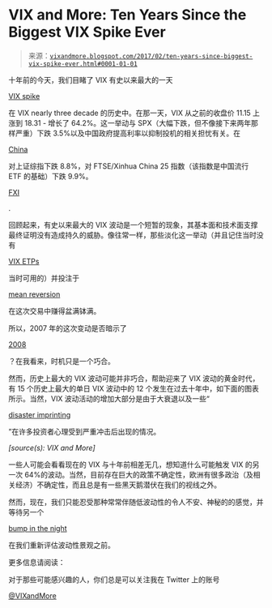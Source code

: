 <!--yml

category: 未分类

date: 2024-05-18 16:06:55

-->

# VIX and More: Ten Years Since the Biggest VIX Spike Ever

> 来源：[`vixandmore.blogspot.com/2017/02/ten-years-since-biggest-vix-spike-ever.html#0001-01-01`](http://vixandmore.blogspot.com/2017/02/ten-years-since-biggest-vix-spike-ever.html#0001-01-01)

十年前的今天，我们目睹了 VIX 有史以来最大的一天

[VIX spike](http://vixandmore.blogspot.com/search/label/VIX%20spikes)

在 VIX nearly three decade 的历史中。在那一天，VIX 从之前的收盘价 11.15 上涨到 18.31 - 增长了 64.2%。这一举动与 SPX（大幅下跌，但不像接下来两年那样严重）下跌 3.5%以及中国政府提高利率以抑制投机的相关担忧有关。在

[China](http://vixandmore.blogspot.com/search/label/China)

对上证综指下跌 8.8%，对 FTSE/Xinhua China 25 指数（该指数是中国流行 ETF 的基础）下跌 9.9%。

[FXI](http://vixandmore.blogspot.com/search/label/FXI)

.

回顾起来，有史以来最大的 VIX 波动是一个短暂的现象，其基本面和技术面支撑最终证明没有造成持久的威胁。像往常一样，那些淡化这一举动（并且记住当时没有

[VIX ETPs](http://vixandmore.blogspot.com/search/label/VIX%20ETN)

当时可用的）并投注于

[mean reversion](http://vixandmore.blogspot.com/search/label/mean%20reversion)

在这次交易中赚得盆满钵满。

所以，2007 年的这次变动是否暗示了

[2008](http://vixandmore.blogspot.com/search/label/2008)

？在我看来，时机只是一个巧合。

然而，历史上最大的 VIX 波动可能并非巧合，帮助迎来了 VIX 波动的黄金时代，有 15 个历史上最大的单日 VIX 波动中的 12 个发生在过去十年中，如下面的图表所示。当然，VIX 波动活动的增加大部分是由于大衰退以及一些“

[disaster imprinting](http://vixandmore.blogspot.com/search/label/disaster%20imprinting)

”在许多投资者心理受到严重冲击后出现的情况。

*[source(s): VIX and More]*

一些人可能会看看现在的 VIX 与十年前相差无几，想知道什么可能触发 VIX 的另一次 64%的波动。当然，目前存在巨大的政策不确定性，欧洲有很多政治（及相关经济）不确定性，而且总是有一些黑天鹅潜伏在我们的视线之外。

然而，现在，我们只能忍受那种常常伴随低波动性的令人不安、神秘的的感觉，并等待另一个

[bump in the night](http://vixandmore.blogspot.com/2007/01/what-my-dog-can-tell-us-about_947.html)

在我们重新评估波动性景观之前。

更多信息请阅读：

对于那些可能感兴趣的人，你们总是可以关注我在 Twitter 上的账号

[@VIXandMore](https://twitter.com/VIXandMore)
